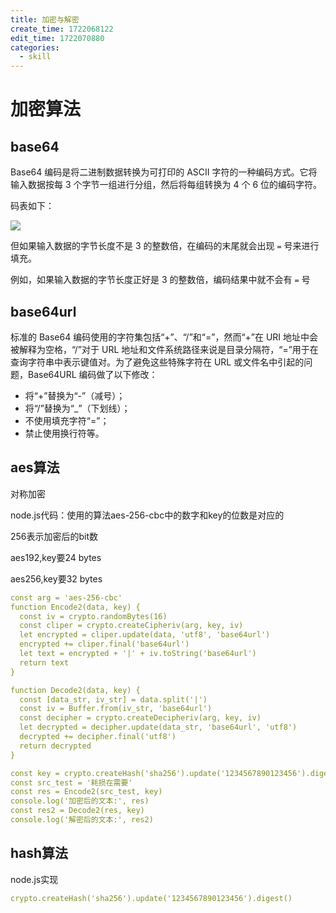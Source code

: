 ```yaml
---
title: 加密与解密
create_time: 1722068122
edit_time: 1722070880
categories:
  - skill
---
```



# 加密算法

## base64

Base64 编码是将二进制数据转换为可打印的 ASCII 字符的一种编码方式。它将输入数据按每 3 个字节一组进行分组，然后将每组转换为 4 个 6 位的编码字符。

码表如下：

<img src="/assets/AmIFbSEuMojEVex8tUHcxWk0nsd.png" src-width="878" class="markdown-img m-auto" src-height="504" align="center"/>

但如果输入数据的字节长度不是 3 的整数倍，在编码的末尾就会出现 `=` 号来进行填充。

例如，如果输入数据的字节长度正好是 3 的整数倍，编码结果中就不会有 `=` 号

## base64url

标准的 Base64 编码使用的字符集包括“+”、“/”和“=”，然而“+”在 URI 地址中会被解释为空格，“/”对于 URL 地址和文件系统路径来说是目录分隔符，“=”用于在查询字符串中表示键值对。为了避免这些特殊字符在 URL 或文件名中引起的问题，Base64URL 编码做了以下修改：

- 将“+”替换为“-”（减号）；
- 将“/”替换为“_”（下划线）；
- 不使用填充字符“=”；
- 禁止使用换行符等。

## aes算法

对称加密

node.js代码：使用的算法aes-256-cbc中的数字和key的位数是对应的

256表示加密后的bit数

aes192,key要24 bytes

aes256,key要32 bytes

```yaml
const arg = 'aes-256-cbc'
function Encode2(data, key) {
  const iv = crypto.randomBytes(16)
  const cliper = crypto.createCipheriv(arg, key, iv)
  let encrypted = cliper.update(data, 'utf8', 'base64url')
  encrypted += cliper.final('base64url')
  let text = encrypted + '|' + iv.toString('base64url')
  return text
}

function Decode2(data, key) {
  const [data_str, iv_str] = data.split('|')
  const iv = Buffer.from(iv_str, 'base64url')
  const decipher = crypto.createDecipheriv(arg, key, iv)
  let decrypted = decipher.update(data_str, 'base64url', 'utf8')
  decrypted += decipher.final('utf8')
  return decrypted
}

const key = crypto.createHash('sha256').update('1234567890123456').digest()  
const src_test = '耗损在需要'
const res = Encode2(src_test, key)
console.log('加密后的文本:', res)
const res2 = Decode2(res, key)
console.log('解密后的文本:', res2)
```

## hash算法

node.js实现

```yaml
crypto.createHash('sha256').update('1234567890123456').digest()
```

